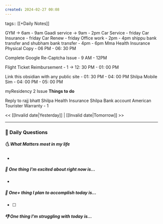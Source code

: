 ```yaml
---
created: 2024-02-27 00:08
---
```

tags:: [[+Daily Notes]]

GYM -> 6am - 9am
Gaadi service -> 9am - 2pm
Car Service - friday
Car Insurance - friday
Car Renew - friday
Office work - 2pm - 4pm
shippu bank transfer and shubham bank transfer - 4pm - 6pm
Mma Health Insurance Physical Copy - 06 PM - 06: 30 PM

Complete Google Re-Captcha Issue - 9 AM - 12PM

Flight Ticket Reimbursement - 1 -> 12: 30 PM - 01: 00 PM

Link this obsidian with any public site - 01: 30 PM - 04: 00 PM
Shilpa Mobile Sim - 04: 00 PM - 05: 00 PM


myResidency 2 Issue 
**Things to do**

Reply to rajj bhatt
Shilpa Health Insurance
Shilpa Bank account
American Tourister Warranty - 1

<< [[Invalid date|Yesterday]] | [[Invalid date|Tomorrow]] >>

---
### 📅 Daily Questions
##### 🌜 What Matters most in my life
- 

##### 🙌 One thing I'm excited about right now is...
- 

##### 🚀 One+ thing I plan to accomplish today is...
- [ ] 

##### 👎 One thing I'm struggling with today is...
